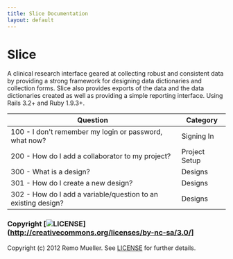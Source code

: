 ```yaml
---
title: Slice Documentation
layout: default
---
```


# Slice

A clinical research interface geared at collecting robust and consistent data by providing a strong framework for designing data dictionaries and collection forms. Slice also provides exports of the data and the data dictionaries created as well as providing a simple reporting interface. Using Rails 3.2+ and Ruby 1.9.3+.


<table class="table table-hover">
  <thead>
    <tr>
      <th>Question</th>
      <th>Category</th>
    </tr>
  </thead>
  <tbody>
    <tr data-link="faq/100-general/100-signing-in" style="cursor:pointer">
      <td>
        100 - I don't remember my login or password, what now?
      </td>
      <td>Signing In</td>
    </tr>
    <tr data-link="faq/200-projects/200-project-setup" style="cursor:pointer">
      <td>
        200 - How do I add a collaborator to my project?
      </td>
      <td>Project Setup</td>
    </tr>
    <tr data-link="faq/300-designs/300-about-designs" style="cursor:pointer">
      <td>
        300 - What is a design?
      </td>
      <td>Designs</td>
    </tr>
    <tr data-link="faq/300-designs/301-create-design" style="cursor:pointer">
      <td>
        301 - How do I create a new design?
      </td>
      <td>Designs</td>
    </tr>
    <tr data-link="faq/300-designs/302-add-variable-to-design" style="cursor:pointer">
      <td>
        302 - How do I add a variable/question to an existing design?
      </td>
      <td>Designs</td>
    </tr>
  </tbody>
</table>




### Copyright [![LICENSE](http://i.creativecommons.org/l/by-nc-sa/3.0/80x15.png)](http://creativecommons.org/licenses/by-nc-sa/3.0/]

Copyright (c) 2012 Remo Mueller. See [LICENSE](https://github.com/remomueller/slice/blob/master/LICENSE) for further details.
